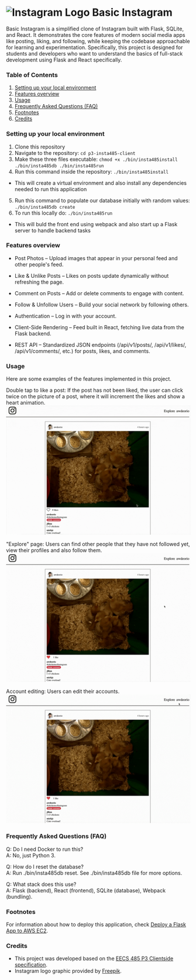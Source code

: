 
# <img src="https://img.freepik.com/free-psd/instagram-application-logo_23-2151544100.jpg" alt="Instagram Logo" width="48"> Basic Instagram 
Basic Instagram is a simplified clone of Instagram built with Flask, SQLite, and React. It demonstrates the core features of modern social media apps like posting, liking, and following, while keeping the codebase approachable for learning and experimentation. Specifically, this project is designed for students and developers who want to understand the basics of full-stack development using Flask and React specifically.

### Table of Contents  
1. [Setting up your local environment](#setting-up-your-local-environment)
2. [Features overview](#features-overview)
3. [Usage](#usage)
4. [Frequently Asked Questions (FAQ)](#frequently-asked-questions-faq)
5. [Footnotes](#footnotes)
6. [Credits](#credits)


### Setting up your local environment
1. Clone this repository
2. Navigate to the repository: `cd p3-insta485-client`
3. Make these three files executable: `chmod +x ./bin/insta485install ./bin/insta485db ./bin/insta485run`
4. Run this command inside the repository: `./bin/insta485install`
 - This will create a virtual environment and also install any dependencies needed to run this application
5. Run this command to populate our database initially with random values: `./bin/insta485db create`
7. To run this locally do: `./bin/insta485run`
- This will buld the front end using webpack and also start up a Flask server to handle backend tasks

### Features overview
- Post Photos – Upload images that appear in your personal feed and other people's feed.

- Like & Unlike Posts – Likes on posts update dynamically without refreshing the page.

- Comment on Posts – Add or delete comments to engage with content.

- Follow & Unfollow Users – Build your social network by following others.

- Authentication – Log in with your account.

- Client-Side Rendering – Feed built in React, fetching live data from the Flask backend.

- REST API – Standardized JSON endpoints (/api/v1/posts/, /api/v1/likes/, /api/v1/comments/, etc.) for posts, likes, and comments.

### Usage
Here are some examples of the features implemented in this project.

Double tap to like a post: If the post has not been liked, the user can click twice on the picture of a post, where it will increment the likes and show a heart animation.
![GIF showing double clicking on a post to like it](https://raw.githubusercontent.com/thealvinjg/basic-instagram/refs/heads/main/doubletap.mp4.gif)  

"Explore" page: Users can find other people that they have not followed yet, view their profiles and also follow them.
![GIF showcasing the explore page and the option to follow people.](https://raw.githubusercontent.com/thealvinjg/basic-instagram/refs/heads/main/explore_page.mp4.gif)  

Account editing: Users can edit their accounts.
![GIF showcasing the account editing page, in this case, the user changes their last name](https://raw.githubusercontent.com/thealvinjg/basic-instagram/refs/heads/main/edit_account.mp4.gif)  

### Frequently Asked Questions (FAQ)
Q: Do I need Docker to run this?  
A: No, just Python 3.

Q: How do I reset the database?  
A: Run ./bin/insta485db reset. See ./bin/insta485db file for more options.

Q: What stack does this use?  
A: Flask (backend), React (frontend), SQLite (database), Webpack (bundling).

### Footnotes
For information about how to deploy this application, check [Deploy a Flask App to AWS EC2](https://eecs485staff.github.io/p2-insta485-serverside/setup_aws.html).

### Credits
- This project was developed based on the [EECS 485 P3 Clientside specification](https://eecs485staff.github.io/p3-insta485-clientside/).  
- Instagram logo graphic provided by [Freepik](https://www.freepik.com/free-psd/instagram-application-logo_206467809.htm).  

